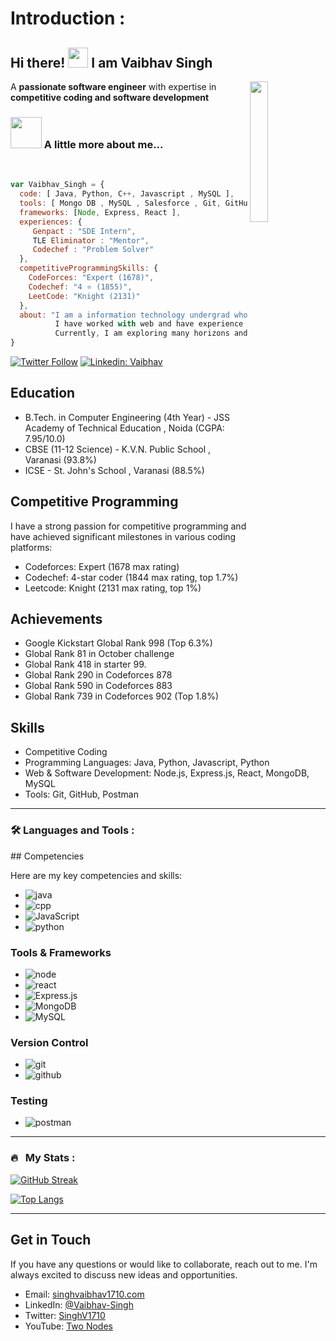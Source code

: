 # Introduction : 

<div>

## Hi there! <img src="https://media.giphy.com/media/cLGu3Icy4OImKOJpai/giphy.gif" width="32"> I am Vaibhav Singh

<img align='right' src="https://media1.giphy.com/media/St8Fupl4K8Lyl5E9G7/giphy.gif?cid=ecf05e47z9x7dwocmvenuctj07lj7sfrhua3xqsoklr0cch4&ep=v1_gifs_related&rid=giphy.gif&ct=s" width="24%">

A **passionate software engineer** with expertise in **competitive coding and software development**

</div>


### <img src="https://media.giphy.com/media/D1kBaRvs9LmaYU3CsF/giphy.gif" width="50"> A little more about me...  

<br/>

```javascript
var Vaibhav_Singh = {
  code: [ Java, Python, C++, Javascript , MySQL ],
  tools: [ Mongo DB , MySQL , Salesforce , Git, GitHub, PostMan  ],
  frameworks: [Node, Express, React ],
  experiences: {
     Genpact : "SDE Intern",
     TLE Eliminator : "Mentor",
     Codechef : "Problem Solver"
  },
  competitiveProgrammingSkills: {
    CodeForces: "Expert (1678)",
    Codechef: "4 ⭐ (1855)",
    LeetCode: "Knight (2131)"
  },
  about: "I am a information technology undergrad who is passionate about learning and creating solutions.\n
          I have worked with web and have experience in Machine Learning and Deep Learnin.\n
          Currently, I am exploring many horizons and participating in competitive programming."
}

```


[![Twitter Follow](https://img.shields.io/twitter/follow/SinghV1710?label=Follow)](https://twitter.com/intent/follow?screen_name=SinghV1710)
[![Linkedin: Vaibhav](https://img.shields.io/badge/-Vaibhav-blue?style=flat-square&logo=Linkedin&logoColor=white&link=https://www.linkedin.com/in/vaibhav-singh-577437212/)](https://www.linkedin.com/in/vaibhav-singh-577437212/)

<!-- ![GitHub followers](https://img.shields.io/github/followers/vaibhav1710?label=Follow&style=social) -->
  

## Education

- B.Tech. in Computer Engineering (4th Year) - JSS Academy of Technical Education , Noida (CGPA: 7.95/10.0)
- CBSE (11-12 Science) - K.V.N. Public School , Varanasi (93.8%)
- ICSE - St. John's School , Varanasi (88.5%)

## Competitive Programming

I have a strong passion for competitive programming and have achieved significant milestones in various coding platforms:

- Codeforces: Expert (1678 max rating)
- Codechef: 4-star coder (1844 max rating, top 1.7%)
- Leetcode: Knight (2131 max rating, top 1%)


## Achievements

- Google Kickstart Global Rank 998 (Top 6.3%)
- Global Rank 81 in October challenge
- Global Rank 418 in starter 99.
- Global Rank 290 in Codeforces 878
- Global Rank 590 in Codeforces 883
- Global Rank 739 in Codeforces 902 (Top 1.8%)

## Skills

- Competitive Coding
- Programming Languages: Java, Python, Javascript, Python
- Web & Software Development:  Node.js, Express.js, React, MongoDB, MySQL
- Tools: Git, GitHub, Postman
    

--------------------------------------------------------------------------------


 ### :hammer_and_wrench: Languages and Tools :
<section>
 ## Competencies


Here are my key competencies and skills:

- ![java](https://img.shields.io/badge/java-%FFA500.svg?style=for-the-badge&logo=java&logoColor=white)
- ![cpp](https://img.shields.io/badge/c%2B%2B-%2300599C.svg?style=for-the-badge&logo=c%2B%2B&logoColor=white)
- ![JavaScript](https://img.shields.io/badge/JavaScript-%23F7DF1E.svg?style=for-the-badge&logo=javascript&logoColor=black)
- ![python](https://img.shields.io/badge/python-%233776AB.svg?style=for-the-badge&logo=python&logoColor=white)

### Tools & Frameworks

- ![node](https://img.shields.io/badge/node.js-%23339933.svg?style=for-the-badge&logo=node.js&logoColor=white) 
- ![react](https://img.shields.io/badge/react-%2361DAFB.svg?style=for-the-badge&logo=react&logoColor=white)
-	![Express.js](https://img.shields.io/badge/express.js-%23404d59.svg?style=for-the-badge&logo=express&logoColor=%2361DAFB)
- ![MongoDB](https://img.shields.io/badge/MongoDB-%234ea94b.svg?style=for-the-badge&logo=mongodb&logoColor=white)
- ![MySQL](https://img.shields.io/badge/mysql-%2300f.svg?style=for-the-badge&logo=mysql&logoColor=white)
<!-- - ![IntelliJ IDEA](https://img.shields.io/badge/IntelliJIDEA-000000.svg?style=for-the-badge&logo=intellij-idea&logoColor=white) -->
<!-- - ![flutter](https://img.shields.io/badge/flutter-%2302569B.svg?style=for-the-badge&logo=flutter&logoColor=white)  -->


### Version Control

- ![git](https://img.shields.io/badge/git-%23F05033.svg?style=for-the-badge&logo=git&logoColor=white) 
- ![github](https://img.shields.io/badge/github-%23181717.svg?style=for-the-badge&logo=github&logoColor=white)


### Testing

- ![postman](https://img.shields.io/badge/postman-%23FF6C37.svg?style=for-the-badge&logo=postman&logoColor=white) 

 </section>
 
 -----------------------------------------------------------------------------------

### 🔥 &nbsp; My Stats :
[![GitHub Streak](http://github-readme-streak-stats.herokuapp.com?user=vaibhav1710&theme=dark&background=000000)](https://git.io/streak-stats)

[![Top Langs](https://github-readme-stats.vercel.app/api/top-langs/?username=vaibhav1710&layout=compact&theme=vision-friendly-dark)](https://github.com/anuraghazra/github-readme-stats)
                                                                                                                                        
----------------------------------------------------------------------------------                                                                                                                                    
## Get in Touch

If you have any questions or would like to collaborate, reach out to me. I'm always excited to discuss new ideas and opportunities.

- Email: [singhvaibhav1710.com](mailto:singhvaibhav1710@gmail.com)
- LinkedIn: [@Vaibhav-Singh](https://www.linkedin.com/in/vaibhav-singh-577437212/)
- Twitter: [SinghV1710](https://twitter.com/SinghV1710)
- YouTube: [Two Nodes](https://www.youtube.com/@twonodes/)



